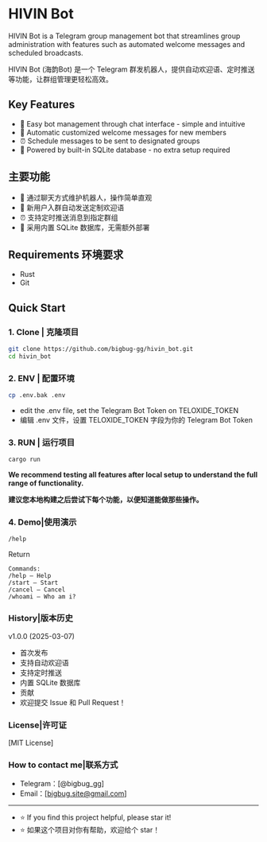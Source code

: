 # HIVIN Bot
HIVIN Bot is a Telegram group management bot that streamlines group administration with features such as automated welcome messages and scheduled broadcasts.

HIVIN Bot (海韵Bot) 是一个 Telegram 群发机器人，提供自动欢迎语、定时推送等功能，让群组管理更轻松高效。

## Key Features 

- 🤖 Easy bot management through chat interface - simple and intuitive
- 👋 Automatic customized welcome messages for new members
- ⏰ Schedule messages to be sent to designated groups
- 💾 Powered by built-in SQLite database - no extra setup required

## 主要功能
- 🤖 通过聊天方式维护机器人，操作简单直观
- 👋 新用户入群自动发送定制欢迎语
- ⏰ 支持定时推送消息到指定群组
- 💾 采用内置 SQLite 数据库，无需额外部署

## Requirements 环境要求
- Rust
- Git

## Quick Start

### 1. Clone | 克隆项目
```bash
git clone https://github.com/bigbug-gg/hivin_bot.git
cd hivin_bot
```
### 2. ENV | 配置环境
```bash
cp .env.bak .env
```

- edit the .env file, set the Telegram Bot Token on TELOXIDE_TOKEN
- 编辑 .env 文件，设置 TELOXIDE_TOKEN 字段为你的 Telegram Bot Token

### 3. RUN | 运行项目

```bash
cargo run
```
**We recommend testing all features after local setup to understand the full range of functionality.**

**建议您本地构建之后尝试下每个功能，以便知道能做那些操作。**

### 4. Demo|使用演示

```bash
/help
```

Return

```
Commands:
/help — Help
/start — Start
/cancel — Cancel
/whoami — Who am i?
```

### History|版本历史
v1.0.0 (2025-03-07)
- 首次发布
- 支持自动欢迎语
- 支持定时推送
- 内置 SQLite 数据库
- 贡献
- 欢迎提交 Issue 和 Pull Request！

### License|许可证
[MIT License]

### How to contact me|联系方式

- Telegram：[@bigbug_gg]
- Email：[bigbug.site@gmail.com]

---
- ⭐️ If you find this project helpful, please star it!
- ⭐️ 如果这个项目对你有帮助，欢迎给个 star！
